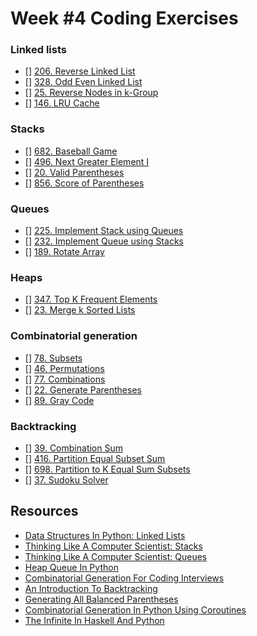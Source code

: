 # Week #4 Coding Exercises


### Linked lists
- []      [206. Reverse Linked List](https://leetcode.com/problems/reverse-linked-list/description/)
- []      [328. Odd Even Linked List](https://leetcode.com/problems/odd-even-linked-list/description/)
- []      [25. Reverse Nodes in k-Group](https://leetcode.com/problems/reverse-nodes-in-k-group/description/)
- []      [146. LRU Cache](https://leetcode.com/problems/lru-cache/description/)


### Stacks
- []      [682. Baseball Game](https://leetcode.com/problems/baseball-game/description/)        
- []      [496. Next Greater Element I](https://leetcode.com/problems/next-greater-element-i/description/)        
- []      [20. Valid Parentheses](https://leetcode.com/problems/valid-parentheses/description/)        
- []      [856. Score of Parentheses](https://leetcode.com/problems/score-of-parentheses/description/)        


### Queues
- []      [225. Implement Stack using Queues](https://leetcode.com/problems/implement-stack-using-queues/)
- []      [232. Implement Queue using Stacks](https://leetcode.com/problems/implement-queue-using-stacks/)
- []      [189. Rotate Array](https://leetcode.com/problems/rotate-array)


### Heaps
- []      [347. Top K Frequent Elements](https://leetcode.com/problems/top-k-frequent-elements/description/)
- []      [23. Merge k Sorted Lists](https://leetcode.com/problems/merge-k-sorted-lists)


### Combinatorial generation
- []      [78. Subsets](https://leetcode.com/problems/subsets/description/)
- []      [46. Permutations](https://leetcode.com/problems/permutations/description/)
- []      [77. Combinations](https://leetcode.com/problems/combinations/description/)
- []      [22. Generate Parentheses](https://leetcode.com/problems/generate-parentheses/description/)
- []      [89. Gray Code](https://leetcode.com/problems/gray-code/description/)


### Backtracking
- []      [39. Combination Sum](https://leetcode.com/problems/combination-sum/description/)
- []      [416. Partition Equal Subset Sum](https://leetcode.com/problems/partition-equal-subset-sum/description/)
- []      [698. Partition to K Equal Sum Subsets](https://leetcode.com/problems/partition-to-k-equal-sum-subsets/description/)
- []      [37. Sudoku Solver](https://leetcode.com/problems/sudoku-solver/description/)


##  Resources

*   [Data Structures In Python: Linked Lists](https://medium.com/@kojinoshiba/data-structures-in-python-series-1-linked-lists-d9f848537b4d)
*   [Thinking Like A Computer Scientist: Stacks](http://openbookproject.net/thinkcs/python/english3e/stacks.html)
*   [Thinking Like A Computer Scientist: Queues](http://openbookproject.net/thinkcs/python/english3e/queues.html)
*   [Heap Queue In Python](https://www.geeksforgeeks.org/heap-queue-or-heapq-in-python/)
*   [Combinatorial Generation For Coding Interviews](https://sahandsaba.com/combinatorial-generation-for-coding-interviews-in-python.html)
*   [An Introduction To Backtracking](https://www.dailycodingproblem.com/blog/an-introduction-to-backtracking/)
*   [Generating All Balanced Parentheses](https://sahandsaba.com/interview-question-generating-all-balanced-parentheses.html)
*   [Combinatorial Generation In Python Using Coroutines](https://sahandsaba.com/combinatorial-generation-using-coroutines-in-python.html)
*   [The Infinite In Haskell And Python](https://sahandsaba.com/the-infinite-in-haskell-and-python.html)
